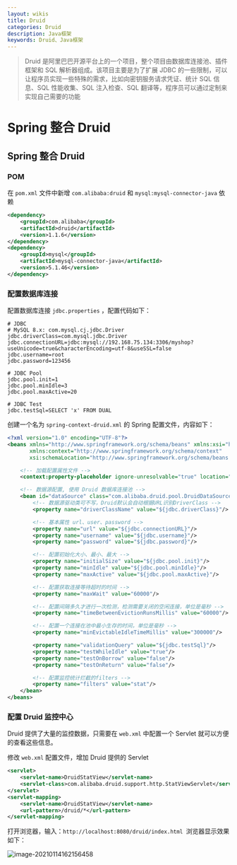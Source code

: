 ```yaml
---
layout: wikis
title: Druid
categories: Druid
description: Java框架
keywords: Druid、Java框架
---
```


> Druid 是阿里巴巴开源平台上的一个项目，整个项目由数据库连接池、插件框架和 SQL 解析器组成。该项目主要是为了扩展 JDBC 的一些限制，可以让程序员实现一些特殊的需求，比如向密钥服务请求凭证、统计 SQL 信息、SQL 性能收集、SQL 注入检查、SQL 翻译等，程序员可以通过定制来实现自己需要的功能

# Spring 整合 Druid

## Spring 整合 Druid

### POM

在 `pom.xml` 文件中新增 `com.alibaba:druid` 和 `mysql:mysql-connector-java` 依赖

```xml
<dependency>
    <groupId>com.alibaba</groupId>
    <artifactId>druid</artifactId>
    <version>1.1.6</version>
</dependency>
<dependency>
    <groupId>mysql</groupId>
    <artifactId>mysql-connector-java</artifactId>
    <version>5.1.46</version>
</dependency>
```



### 配置数据库连接

配置数据库连接 `jdbc.properties` ，配置代码如下：

```properties
# JDBC
# MySQL 8.x: com.mysql.cj.jdbc.Driver
jdbc.driverClass=com.mysql.jdbc.Driver
jdbc.connectionURL=jdbc:mysql://192.168.75.134:3306/myshop?useUnicode=true&characterEncoding=utf-8&useSSL=false
jdbc.username=root
jdbc.password=123456

# JDBC Pool
jdbc.pool.init=1
jdbc.pool.minIdle=3
jdbc.pool.maxActive=20

# JDBC Test
jdbc.testSql=SELECT 'x' FROM DUAL
```


创建一个名为 `spring-context-druid.xml` 的 Spring 配置文件，内容如下：

```xml
<?xml version="1.0" encoding="UTF-8"?>
<beans xmlns="http://www.springframework.org/schema/beans" xmlns:xsi="http://www.w3.org/2001/XMLSchema-instance"
       xmlns:context="http://www.springframework.org/schema/context"
       xsi:schemaLocation="http://www.springframework.org/schema/beans http://www.springframework.org/schema/beans/spring-beans.xsd http://www.springframework.org/schema/context http://www.springframework.org/schema/context/spring-context.xsd">

    <!-- 加载配置属性文件 -->
    <context:property-placeholder ignore-unresolvable="true" location="classpath:jdbc.properties"/>

    <!-- 数据源配置, 使用 Druid 数据库连接池 -->
    <bean id="dataSource" class="com.alibaba.druid.pool.DruidDataSource" init-method="init" destroy-method="close">
        <!-- 数据源驱动类可不写，Druid默认会自动根据URL识别DriverClass -->
        <property name="driverClassName" value="${jdbc.driverClass}"/>

        <!-- 基本属性 url、user、password -->
        <property name="url" value="${jdbc.connectionURL}"/>
        <property name="username" value="${jdbc.username}"/>
        <property name="password" value="${jdbc.password}"/>

        <!-- 配置初始化大小、最小、最大 -->
        <property name="initialSize" value="${jdbc.pool.init}"/>
        <property name="minIdle" value="${jdbc.pool.minIdle}"/>
        <property name="maxActive" value="${jdbc.pool.maxActive}"/>

        <!-- 配置获取连接等待超时的时间 -->
        <property name="maxWait" value="60000"/>

        <!-- 配置间隔多久才进行一次检测，检测需要关闭的空闲连接，单位是毫秒 -->
        <property name="timeBetweenEvictionRunsMillis" value="60000"/>

        <!-- 配置一个连接在池中最小生存的时间，单位是毫秒 -->
        <property name="minEvictableIdleTimeMillis" value="300000"/>

        <property name="validationQuery" value="${jdbc.testSql}"/>
        <property name="testWhileIdle" value="true"/>
        <property name="testOnBorrow" value="false"/>
        <property name="testOnReturn" value="false"/>

        <!-- 配置监控统计拦截的filters -->
        <property name="filters" value="stat"/>
    </bean>
</beans>
```

### 配置 Druid 监控中心

Druid 提供了大量的监控数据，只需要在 `web.xml` 中配置一个 Servlet 就可以方便的查看这些信息。

修改 `web.xml` 配置文件，增加 Druid 提供的 Servlet

```xml
<servlet>
    <servlet-name>DruidStatView</servlet-name>
    <servlet-class>com.alibaba.druid.support.http.StatViewServlet</servlet-class>
</servlet>
<servlet-mapping>
    <servlet-name>DruidStatView</servlet-name>
    <url-pattern>/druid/*</url-pattern>
</servlet-mapping>
```

打开浏览器，输入：`http://localhost:8080/druid/index.html `浏览器显示效果如下：

![image-20210114162156458](https://i.loli.net/2021/03/30/mchOPNiEvWTZByG.png)